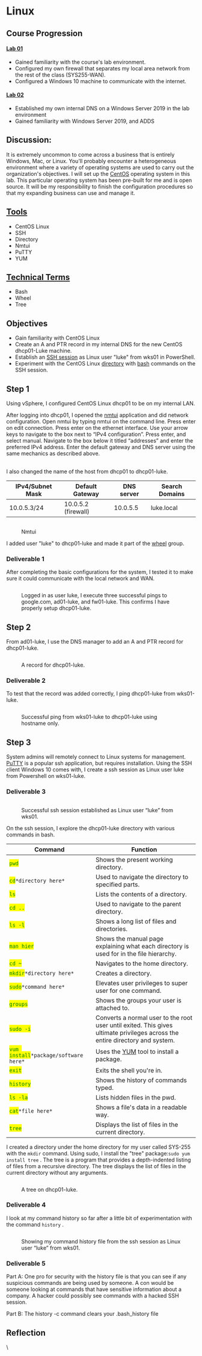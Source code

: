 # Linux

## Course Progression

#### [Lab 01](virtual-firewall-and-windows-10-configuration.md)

* Gained familiarity with the course's lab environment.&#x20;
* Configured my own firewall that separates my local area network from the rest of the class (SYS255-WAN).&#x20;
* Configured a Windows 10 machine to communicate with the internet.&#x20;

#### [Lab 02](windows-server-2019-adds-and-dns.md)&#x20;

* Established my own internal DNS on a Windows Server 2019 in the lab environment&#x20;
* Gained familiarity with Windows Server 2019, and ADDS&#x20;

## Discussion:&#x20;

It is extremely uncommon to come across a business that is entirely Windows, Mac, or Linux. You'll probably encounter a heterogeneous environment where a variety of operating systems are used to carry out the organization's objectives. I will set up the [CentOS](../tools.md#centos-linux) operating system in this lab. This particular operating system has been pre-built for me and is open source. It will be my responsibility to finish the configuration procedures so that my expanding business can use and manage it. &#x20;

## [Tools](../tools.md)&#x20;

* CentOS Linux&#x20;
* SSH&#x20;
* Directory
* Nmtui
* PuTTY
* YUM

## [Technical Terms](../technical-terms.md)&#x20;

* Bash
* Wheel
* Tree

## Objectives&#x20;

* Gain familiarity with CentOS Linux&#x20;
* Create an A and PTR record in my internal DNS for the new CentOS dhcp01-Luke machine.&#x20;
* Establish an [SSH session](../tools.md#ssh) as Linux user "luke" from wks01 in PowerShell.
* Experiment with the CentOS Linux [directory](../tools.md#directory) with [bash](../technical-terms.md#bash) commands on the SSH session.

## Step 1&#x20;

Using vSphere, I configured CentOS Linux dhcp01 to be on my internal LAN. &#x20;

After logging into dhcp01, I opened the [nmtui](../tools.md#nmtui) application and did network configuration. Open nmtui by typing nmtui on the command line. Press enter on edit connection. Press enter on the ethernet interface. Use your arrow keys to navigate to the box next to “IPv4 configuration”. Press enter, and select manual. Navigate to the box below it titled “addresses” and enter the preferred IPv4 address. Enter the default gateway and DNS server using the same mechanics as described above.

\
&#x20;I also changed the name of the host from dhcp01 to dhcp01-luke.

| IPv4/Subnet Mask | Default Gateway     | DNS server | Search Domains |
| ---------------- | ------------------- | ---------- | -------------- |
| 10.0.5.3/24      | 10.0.5.2 (firewall) | 10.0.5.5   | luke.local     |

<figure><img src="../../.gitbook/assets/image (5) (1) (1) (1).png" alt=""><figcaption><p>Nmtui</p></figcaption></figure>

I added user "luke" to dhcp01-luke and made it part of the [wheel](../technical-terms.md#wheel) group.&#x20;

### Deliverable 1

After completing the basic configurations for the system, I tested it to make sure it could communicate with the local network and WAN.&#x20;

<figure><img src="https://lh5.googleusercontent.com/mCvDnXsnKK3_-oRsKKA6a7uNhmJasHzEqCv-sKkacO_oq5it4Jr_hWTmHj6FejnD0zF8HH3A_fLtWbnWpxjh1l96SfyRpHzgb4dXJljKdvjuWmo3sVwgjjIEnfg0BDfyNnIqdesKO7LrNRS_f-4w9o4" alt=""><figcaption><p>Logged in as user luke, I execute three successful pings  to google.com, ad01-luke, and fw01-luke. This confirms I have properly setup dhcp01-luke.</p></figcaption></figure>

## Step 2

From ad01-luke, I use the DNS manager to add an A and PTR record for dhcp01-luke.&#x20;

<figure><img src="../../.gitbook/assets/image (9).png" alt=""><figcaption><p>A record for dhcp01-luke.</p></figcaption></figure>

### Deliverable 2

To test that the record was added correctly, I ping dhcp01-luke from wks01-luke.

<figure><img src="https://lh6.googleusercontent.com/iauQMTBo0zZSJM5kKxP5UTiinDL_SJOliF_W4mvz6qLQjoE5_D7fzHE60SmveK2cNebKBOG3-gxvqMsFf7iVfewKYoPyMupJg3FJruGUeh1c4KOovJZf_mmyDq0Bg_dsz5uDQH3jvxrSaghZ71nbJEI" alt=""><figcaption><p>Successful ping from wks01-luke to dhcp01-luke using hostname only.</p></figcaption></figure>

## Step 3&#x20;

System admins will remotely connect to Linux systems for management. [PuTTY](../tools.md#putty) is a popular ssh application, but requires installation. Using the SSH client Windows 10 comes with, I create a ssh session as Linux user luke from Powershell on wks01-luke.

### Deliverable 3

<figure><img src="https://lh5.googleusercontent.com/qBWcRsMHSnxyC-2imlWxpeAd65XVfOJigGkE3djpqrjNNn-FEBtDD7LpfVm0dmZ9L29xix8JmsVjuqHk-LSf7sRGiHMkbjckVtUzGbHHXqx7h7MyIX7xvlYMoPweoJ06inQGE-S3Ue9UYKFsIZhQ4rs" alt=""><figcaption><p>Successful ssh session established as Linux user “luke” from wks01.</p></figcaption></figure>

On the ssh session, I explore the dhcp01-luke directory with various commands in bash.&#x20;

| Command                                                                  | Function                                                                                                                     |
| ------------------------------------------------------------------------ | ---------------------------------------------------------------------------------------------------------------------------- |
| <mark style="color:green;">`pwd`</mark>                                  | Shows the present working directory.                                                                                         |
| <mark style="color:green;">`cd`</mark>`*directory here*`                 | Used to navigate the directory to specified parts.                                                                           |
| <mark style="color:green;">`ls`</mark>                                   | Lists the contents of a directory.                                                                                           |
| <mark style="color:green;">`cd ..`</mark>                                | Used to navigate to the parent directory.                                                                                    |
| <mark style="color:green;">`ls -l`</mark>                                | Shows a long list of files and directories.                                                                                  |
| <mark style="color:green;">`man hier`</mark>                             | Shows the manual page explaining what each directory is used for in the file hierarchy.                                      |
| <mark style="color:green;">`cd ~`</mark>                                 | Navigates to the home directory.                                                                                             |
| <mark style="color:green;">`mkdir`</mark>`*directory here*`              | Creates a directory.                                                                                                         |
| <mark style="color:green;">`sudo`</mark>`*command here*`                 | Elevates user privileges to super user for one command.                                                                      |
| <mark style="color:green;">`groups`</mark>                               | Shows the groups your user is attached to.                                                                                   |
| <mark style="color:green;">`sudo -i`</mark>                              | Converts a normal user to the root user until exited. This gives ultimate privileges across the entire directory and system. |
| <mark style="color:green;">`yum install`</mark>`*package/software here*` | Uses the [YUM](../tools.md#yum) tool to install a package.                                                                   |
| <mark style="color:green;">`exit`</mark>                                 | Exits the shell you're in.                                                                                                   |
| <mark style="color:green;">`history`</mark>                              | Shows the history of commands typed.                                                                                         |
| <mark style="color:green;">`ls -la`</mark>                               | Lists hidden files in the pwd.                                                                                               |
| <mark style="color:green;">`cat`</mark>`*file here*`                     | Shows a file's data in a readable way.                                                                                       |
| <mark style="color:green;">`tree`</mark>                                 | Displays the list of files in the current directory.                                                                         |

I created a directory under the home directory for my user called SYS-255 with the `mkdir` command. Using sudo, I install the "tree" package:`sudo yum install tree` . The tree is a program that provides a depth-indented listing of files from a recursive directory. The tree displays the list of files in the current directory without any arguments.&#x20;

<figure><img src="../../.gitbook/assets/image (7) (1).png" alt=""><figcaption><p>A tree on dhcp01-luke.</p></figcaption></figure>

### Deliverable 4

I look at my command history so far after a little bit of experimentation with the command `history` .

<figure><img src="https://lh6.googleusercontent.com/7_vMyJKzdLJO-BoY8QC0bfkG1a998rj8ocIP7hmUJxWn9iI3p2ad7q7EGgU1yvSq6SWU83QcC2YmDJKWd6ysXPAa_o1jfuHSSDdhXk4t3TD2xdSQtAB4TIi1fQwYHaoUtTo8-Mo-HAVABoHhxhaixcQ" alt=""><figcaption><p>Showing my command history file from the ssh session as Linux user “luke” from wks01.</p></figcaption></figure>

### Deliverable 5

Part A: One pro for security with the history file is that you can see if any suspicious commands are being used by someone. A con would be someone looking at commands that have sensitive information about a company. A hacker could possibly see commands with a hacked SSH session.

Part B: The history -c command clears your .bash\_history file

## Reflection





\
